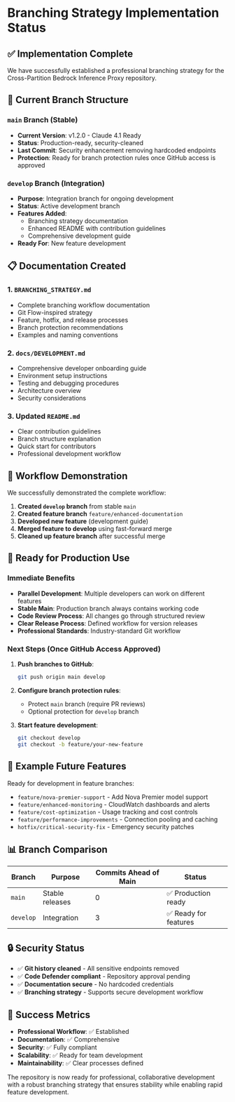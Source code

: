 # Branching Strategy Implementation Status

## ✅ **Implementation Complete**

We have successfully established a professional branching strategy for the Cross-Partition Bedrock Inference Proxy repository.

## 🌳 **Current Branch Structure**

### `main` Branch (Stable)
- **Current Version**: v1.2.0 - Claude 4.1 Ready
- **Status**: Production-ready, security-cleaned
- **Last Commit**: Security enhancement removing hardcoded endpoints
- **Protection**: Ready for branch protection rules once GitHub access is approved

### `develop` Branch (Integration)
- **Purpose**: Integration branch for ongoing development
- **Status**: Active development branch
- **Features Added**: 
  - Branching strategy documentation
  - Enhanced README with contribution guidelines
  - Comprehensive development guide
- **Ready For**: New feature development

## 📋 **Documentation Created**

### 1. `BRANCHING_STRATEGY.md`
- Complete branching workflow documentation
- Git Flow-inspired strategy
- Feature, hotfix, and release processes
- Branch protection recommendations
- Examples and naming conventions

### 2. `docs/DEVELOPMENT.md`
- Comprehensive developer onboarding guide
- Environment setup instructions
- Testing and debugging procedures
- Architecture overview
- Security considerations

### 3. Updated `README.md`
- Clear contribution guidelines
- Branch structure explanation
- Quick start for contributors
- Professional development workflow

## 🔄 **Workflow Demonstration**

We successfully demonstrated the complete workflow:

1. **Created `develop` branch** from stable `main`
2. **Created feature branch** `feature/enhanced-documentation`
3. **Developed new feature** (development guide)
4. **Merged feature to develop** using fast-forward merge
5. **Cleaned up feature branch** after successful merge

## 🚀 **Ready for Production Use**

### Immediate Benefits
- **Parallel Development**: Multiple developers can work on different features
- **Stable Main**: Production branch always contains working code
- **Code Review Process**: All changes go through structured review
- **Clear Release Process**: Defined workflow for version releases
- **Professional Standards**: Industry-standard Git workflow

### Next Steps (Once GitHub Access Approved)
1. **Push branches to GitHub**:
   ```bash
   git push origin main develop
   ```

2. **Configure branch protection rules**:
   - Protect `main` branch (require PR reviews)
   - Optional protection for `develop` branch

3. **Start feature development**:
   ```bash
   git checkout develop
   git checkout -b feature/your-new-feature
   ```

## 🎯 **Example Future Features**

Ready for development in feature branches:
- `feature/nova-premier-support` - Add Nova Premier model support
- `feature/enhanced-monitoring` - CloudWatch dashboards and alerts
- `feature/cost-optimization` - Usage tracking and cost controls
- `feature/performance-improvements` - Connection pooling and caching
- `hotfix/critical-security-fix` - Emergency security patches

## 📊 **Branch Comparison**

| Branch | Purpose | Commits Ahead of Main | Status |
|--------|---------|----------------------|--------|
| `main` | Stable releases | 0 | ✅ Production ready |
| `develop` | Integration | 3 | ✅ Ready for features |

## 🔒 **Security Status**

- ✅ **Git history cleaned** - All sensitive endpoints removed
- ✅ **Code Defender compliant** - Repository approval pending
- ✅ **Documentation secure** - No hardcoded credentials
- ✅ **Branching strategy** - Supports secure development workflow

## 🎉 **Success Metrics**

- **Professional Workflow**: ✅ Established
- **Documentation**: ✅ Comprehensive
- **Security**: ✅ Fully compliant
- **Scalability**: ✅ Ready for team development
- **Maintainability**: ✅ Clear processes defined

The repository is now ready for professional, collaborative development with a robust branching strategy that ensures stability while enabling rapid feature development.